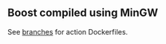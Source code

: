 ## Boost compiled using MinGW

See [branches](https://github.com/TigerND/docker-mingw-boost/branches) for action Dockerfiles.
